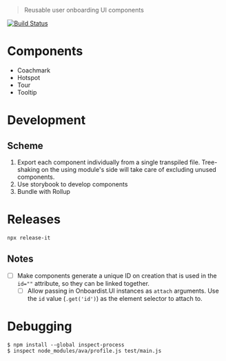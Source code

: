 > Reusable user onboarding UI components

[![Build Status](https://travis-ci.com/onboardist/ui.svg?branch=master)](https://travis-ci.com/onboardist/ui)

# Components

* Coachmark
* Hotspot
* Tour
* Tooltip

# Development

## Scheme

1. Export each component individually from a single transpiled file. Tree-shaking on the using module's side will take care of excluding unused components.
2. Use storybook to develop components
3. Bundle with Rollup

# Releases

    npx release-it

## Notes

* [ ] Make components generate a unique ID on creation that is used in the `id=""` attribute, so they can be linked together.
  * [ ] Allow passing in Onboardist.UI instances as `attach` arguments. Use the `id` value (`.get('id')`) as the element selector to attach to.

# Debugging

```
$ npm install --global inspect-process
$ inspect node_modules/ava/profile.js test/main.js
```